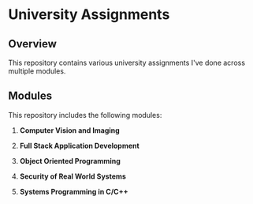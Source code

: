 # University Assignments

## Overview

This repository contains various university assignments I've done across multiple modules. 

## Modules

This repository includes the following modules:

1. **Computer Vision and Imaging**
  
2. **Full Stack Application Development**

3. **Object Oriented Programming**

4. **Security of Real World Systems**

5. **Systems Programming in C/C++**
